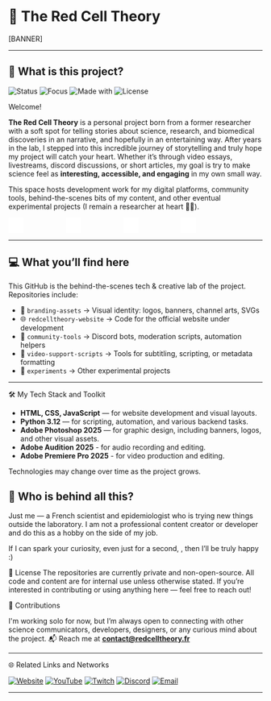# 🧬 The Red Cell Theory

[BANNER]

---

## 🧬 What is this project?

![Status](https://img.shields.io/badge/status-in_progress-yellow)
![Focus](https://img.shields.io/badge/focus-science_storytelling-blueviolet)
![Made with](https://img.shields.io/badge/made_with-curiosity_&_passion-ff69b4)
![License](https://img.shields.io/badge/license-Proprietary-lightgrey)

Welcome!

**The Red Cell Theory** is a personal project born from a former researcher with a soft spot for telling stories about science, research, and biomedical discoveries in an narrative, and hopefully in an entertaining way. After years in the lab, I stepped into this incredible journey of storytelling and truly hope my project will catch your heart. Whether it’s through video essays, livestreams, discord discussions, or short articles, my goal is try to make science feel as **interesting, accessible, and engaging** in my own small way. 

This space hosts development work for my digital platforms, community tools, behind-the-scenes bits of my content, and other eventual experimental projects (I remain a researcher at heart 🧪✨).

<p align="left">
  <a href="https://www.youtube.com/@redcelltheory" target="_blank" rel="noopener noreferrer" style="margin-right: 80px; text-decoration: none; border-bottom: none; display: inline-block;">
    <img src="https://raw.githubusercontent.com/redcelltheory/branding-assets/main/popular-logos/youtube.svg" alt="YouTube" style="height: 30px; vertical-align: middle;"/>
  </a>
  <a href="https://twitch.tv/theredcelltheory" target="_blank" rel="noopener noreferrer" style="margin-right: 80px; text-decoration: none; border-bottom: none; display: inline-block;">
    <img src="https://raw.githubusercontent.com/redcelltheory/branding-assets/main/popular-logos/twitch.svg" alt="Twitch" style="height: 30px; vertical-align: middle;"/>
  </a>
  <a href="URL_DISCORD_A_REMPLACER" target="_blank" rel="noopener noreferrer" style="margin-right: 80px; text-decoration: none; border-bottom: none; display: inline-block;">
    <img src="https://raw.githubusercontent.com/redcelltheory/branding-assets/main/popular-logos/discord.svg" alt="Discord" style="height: 30px; vertical-align: middle;"/>
  </a>
  <a href="https://github.com/redcelltheory" target="_blank" rel="noopener noreferrer" style="text-decoration: none; border-bottom: none; display: inline-block;">
    <img src="https://raw.githubusercontent.com/redcelltheory/branding-assets/main/popular-logos/github.svg" alt="GitHub" style="height: 30px; vertical-align: middle;"/>
  </a>
</p>

---

## 💻 What you’ll find here

This GitHub is the behind-the-scenes tech & creative lab of the project. Repositories include:

- 🎨 `branding-assets` → Visual identity: logos, banners, channel arts, SVGs
- 🌐 `redcelltheory-website` → Code for the official website under development
- 🤖 `community-tools` → Discord bots, moderation scripts, automation helpers
- 🎥 `video-support-scripts` → Tools for subtitling, scripting, or metadata formatting
- 🧪 `experiments` → Other experimental projects

---

🛠️ My Tech Stack and Toolkit

- **HTML, CSS, JavaScript** — for website development and visual layouts.
- **Python 3.12** — for scripting, automation, and various backend tasks.
- **Adobe Photoshop 2025** — for graphic design, including banners, logos, and other visual assets.
- **Adobe Audition 2025** - for audio recording and editing.
- **Adobe Premiere Pro 2025** - for video production and editing.

Technologies may change over time as the project grows.


## 🧠 Who is behind all this?

Just me — a French scientist and epidemiologist who is trying new things outside the laboratory.
I am not a professional content creator or developer and do this as a hobby on the side of my job.

If I can spark your curiosity, even just for a second, , then I’ll be truly happy :)

📜 License
The repositories are currently private and non-open-source. All code and content are for internal use unless otherwise stated. If you’re interested in contributing or using anything here — feel free to reach out!

🤝 Contributions

I'm working solo for now, but I’m always open to connecting with other science communicators, developers, designers, or any curious mind about the project.
📬 Reach me at **contact@redcelltheory.fr**

---

🌐 Related Links and Networks

[![Website](https://img.shields.io/badge/Website-blue?style=for-the-badge&logo=firefoxbrowser&logoColor=white)](https://www.redcelltheory.fr)
[![YouTube](https://img.shields.io/badge/YouTube-%23FF0000.svg?style=for-the-badge&logo=YouTube&logoColor=white)](https://www.youtube.com/@redcelltheory)
[![Twitch](https://img.shields.io/badge/Twitch-%239146FF.svg?style=for-the-badge&logo=Twitch&logoColor=white)](https://twitch.tv/theredcelltheory)
[![Discord](https://img.shields.io/badge/Discord-%235865F2.svg?style=for-the-badge&logo=discord&logoColor=white)](https://discord.gg/yourserver)
[![Email](https://img.shields.io/badge/Email-grey?style=for-the-badge&logo=gmail&logoColor=white)](mailto:contact@redcelltheory.fr)

---
